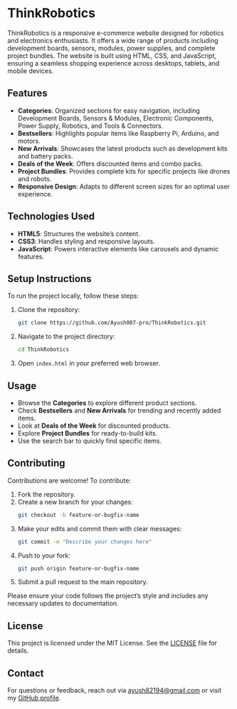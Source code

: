 # ThinkRobotics

ThinkRobotics is a responsive e-commerce website designed for robotics and electronics enthusiasts. It offers a wide range of products including development boards, sensors, modules, power supplies, and complete project bundles. The website is built using HTML, CSS, and JavaScript, ensuring a seamless shopping experience across desktops, tablets, and mobile devices.

## Features

- **Categories**: Organized sections for easy navigation, including Development Boards, Sensors & Modules, Electronic Components, Power Supply, Robotics, and Tools & Connectors.
- **Bestsellers**: Highlights popular items like Raspberry Pi, Arduino, and motors.
- **New Arrivals**: Showcases the latest products such as development kits and battery packs.
- **Deals of the Week**: Offers discounted items and combo packs.
- **Project Bundles**: Provides complete kits for specific projects like drones and robots.
- **Responsive Design**: Adapts to different screen sizes for an optimal user experience.

## Technologies Used

- **HTML5**: Structures the website’s content.
- **CSS3**: Handles styling and responsive layouts.
- **JavaScript**: Powers interactive elements like carousels and dynamic features.

## Setup Instructions

To run the project locally, follow these steps:

1. Clone the repository:
   ```bash
   git clone https://github.com/Ayush007-pro/ThinkRobotics.git
   ```
2. Navigate to the project directory:
   ```bash
   cd ThinkRobotics
   ```
3. Open `index.html` in your preferred web browser.

## Usage

- Browse the **Categories** to explore different product sections.
- Check **Bestsellers** and **New Arrivals** for trending and recently added items.
- Look at **Deals of the Week** for discounted products.
- Explore **Project Bundles** for ready-to-build kits.
- Use the search bar to quickly find specific items.

## Contributing

Contributions are welcome! To contribute:

1. Fork the repository.
2. Create a new branch for your changes:
   ```bash
   git checkout -b feature-or-bugfix-name
   ```
3. Make your edits and commit them with clear messages:
   ```bash
   git commit -m "Describe your changes here"
   ```
4. Push to your fork:
   ```bash
   git push origin feature-or-bugfix-name
   ```
5. Submit a pull request to the main repository.

Please ensure your code follows the project’s style and includes any necessary updates to documentation.

## License

This project is licensed under the MIT License. See the [LICENSE](LICENSE) file for details.

## Contact

For questions or feedback, reach out via ayush82194@gmail.com or visit my [GitHub profile](https://github.com/Ayush007-pro).
```

